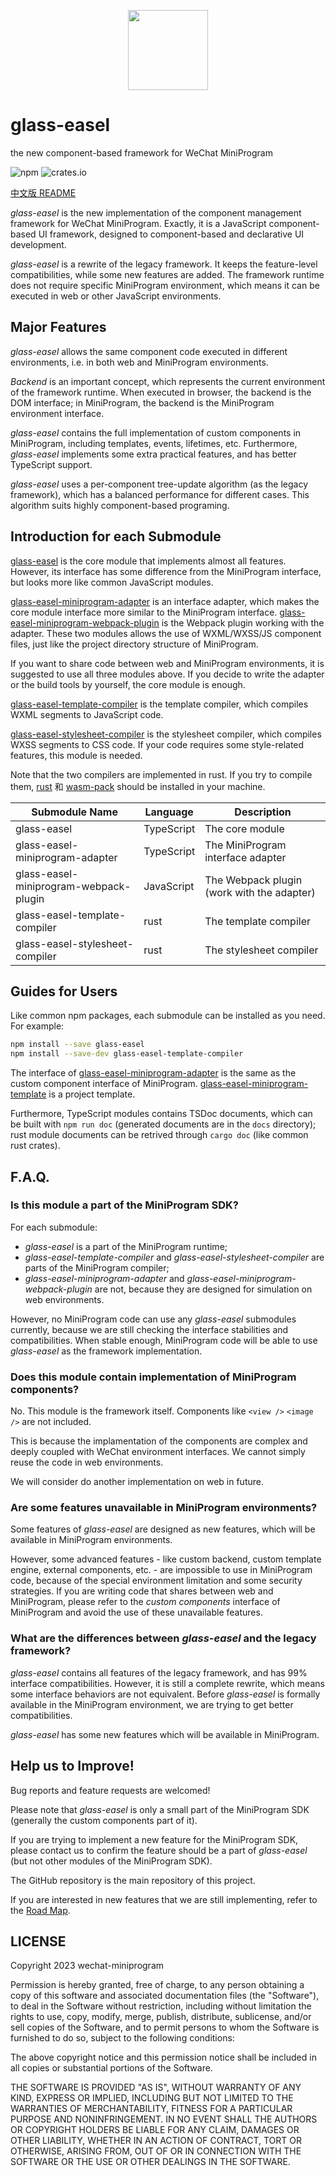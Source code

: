 <p align="center">
  <img src="https://github.com/wechat-miniprogram/glass-easel/blob/master/logo_256.png" style="width: 128px" />
</p>

# glass-easel

the new component-based framework for WeChat MiniProgram

![npm](https://img.shields.io/npm/v/glass-easel?style=flat-square) ![crates.io](https://img.shields.io/crates/v/glass-easel-template-compiler?style=flat-square)

[中文版 README](./README-zh_CN.md)

_glass-easel_ is the new implementation of the component management framework for WeChat MiniProgram.
Exactly, it is a JavaScript component-based UI framework, designed to component-based and declarative UI development.

_glass-easel_ is a rewrite of the legacy framework.
It keeps the feature-level compatibilities, while some new features are added.
The framework runtime does not require specific MiniProgram environment,
which means it can be executed in web or other JavaScript environments.

## Major Features

_glass-easel_ allows the same component code executed in different environments, i.e. in both web and MiniProgram environments.

_Backend_ is an important concept, which represents the current environment of the framework runtime.
When executed in browser, the backend is the DOM interface;
in MiniProgram, the backend is the MiniProgram environment interface.

_glass-easel_ contains the full implementation of custom components in MiniProgram, including templates, events, lifetimes, etc.
Furthermore, _glass-easel_ implements some extra practical features, and has better TypeScript support.

_glass-easel_ uses a per-component tree-update algorithm (as the legacy framework), which has a balanced performance for different cases.
This algorithm suits highly component-based programing.

## Introduction for each Submodule

[glass-easel](./glass-easel) is the core module that implements almost all features.
However, its interface has some difference from the MiniProgram interface, but looks more like common JavaScript modules.

[glass-easel-miniprogram-adapter](./glass-easel-miniprogram-adapter) is an interface adapter,
which makes the core module interface more similar to the MiniProgram interface.
[glass-easel-miniprogram-webpack-plugin](./glass-easel-miniprogram-webpack-plugin) is the Webpack plugin working with the adapter.
These two modules allows the use of WXML/WXSS/JS component files, just like the project directory structure of MiniProgram.

If you want to share code between web and MiniProgram environments, it is suggested to use all three modules above.
If you decide to write the adapter or the build tools by yourself, the core module is enough.

[glass-easel-template-compiler](./glass-easel-template-compiler) is the template compiler, which compiles WXML segments to JavaScript code.

[glass-easel-stylesheet-compiler](./glass-easel-stylesheet-compiler) is the stylesheet compiler, which compiles WXSS segments to CSS code.
If your code requires some style-related features, this module is needed.

Note that the two compilers are implemented in rust.
If you try to compile them, [rust](https://www.rust-lang.org/) 和 [wasm-pack](https://rustwasm.github.io/wasm-pack/) should be installed in your machine.

| Submodule Name                         | Language   | Description                                |
| -------------------------------------- | ---------- | ------------------------------------------ |
| glass-easel                            | TypeScript | The core module                            |
| glass-easel-miniprogram-adapter        | TypeScript | The MiniProgram interface adapter          |
| glass-easel-miniprogram-webpack-plugin | JavaScript | The Webpack plugin (work with the adapter) |
| glass-easel-template-compiler          | rust       | The template compiler                      |
| glass-easel-stylesheet-compiler        | rust       | The stylesheet compiler                    |

## Guides for Users

Like common npm packages, each submodule can be installed as you need. For example:

```sh
npm install --save glass-easel
npm install --save-dev glass-easel-template-compiler
```

The interface of [glass-easel-miniprogram-adapter](./glass-easel-miniprogram-adapter) is the same as the custom component interface of MiniProgram.
[glass-easel-miniprogram-template](./glass-easel-miniprogram-template) is a project template.

Furthermore, TypeScript modules contains TSDoc documents, which can be built with `npm run doc` (generated documents are in the `docs` directory); rust module documents can be retrived through `cargo doc` (like common rust crates).

## F.A.Q.

### Is this module a part of the MiniProgram SDK?

For each submodule:

- _glass-easel_ is a part of the MiniProgram runtime;
- _glass-easel-template-compiler_ and _glass-easel-stylesheet-compiler_ are parts of the MiniProgram compiler;
- _glass-easel-miniprogram-adapter_ and _glass-easel-miniprogram-webpack-plugin_ are not, because they are designed for simulation on web environments.

However, no MiniProgram code can use any _glass-easel_ submodules currently, because we are still checking the interface stabilities and compatibilities. When stable enough, MiniProgram code will be able to use _glass-easel_ as the framework implementation.

### Does this module contain implementation of MiniProgram components?

No. This module is the framework itself. Components like `<view />` `<image />` are not included.

This is because the implamentation of the components are complex and deeply coupled with WeChat environment interfaces. We cannot simply reuse the code in web environments.

We will consider do another implementation on web in future.

### Are some features unavailable in MiniProgram environments?

Some features of _glass-easel_ are designed as new features, which will be available in MiniProgram environments.

However, some advanced features - like custom backend, custom template engine, external components, etc. - are impossible to use in MiniProgram code, because of the special environment limitation and some security strategies. If you are writing code that shares between web and MiniProgram, please refer to the _custom components_ interface of MiniProgram and avoid the use of these unavailable features.

### What are the differences between _glass-easel_ and the legacy framework?

_glass-easel_ contains all features of the legacy framework, and has 99% interface compatibilities.
However, it is still a complete rewrite, which means some interface behaviors are not equivalent.
Before _glass-easel_ is formally available in the MiniProgram environment, we are trying to get better compatibilities.

_glass-easel_ has some new features which will be available in MiniProgram.

## Help us to Improve!

Bug reports and feature requests are welcomed!

Please note that _glass-easel_ is only a small part of the MiniProgram SDK (generally the custom components part of it).

If you are trying to implement a new feature for the MiniProgram SDK, please contact us to confirm the feature should be a part of _glass-easel_ (but not other modules of the MiniProgram SDK).

The GitHub repository is the main repository of this project.

If you are interested in new features that we are still implementing, refer to the [Road Map](https://github.com/wechat-miniprogram/glass-easel/milestones).

## LICENSE

Copyright 2023 wechat-miniprogram

Permission is hereby granted, free of charge, to any person obtaining a copy of this software and associated documentation files (the "Software"), to deal in the Software without restriction, including without limitation the rights to use, copy, modify, merge, publish, distribute, sublicense, and/or sell copies of the Software, and to permit persons to whom the Software is furnished to do so, subject to the following conditions:

The above copyright notice and this permission notice shall be included in all copies or substantial portions of the Software.

THE SOFTWARE IS PROVIDED "AS IS", WITHOUT WARRANTY OF ANY KIND, EXPRESS OR IMPLIED, INCLUDING BUT NOT LIMITED TO THE WARRANTIES OF MERCHANTABILITY, FITNESS FOR A PARTICULAR PURPOSE AND NONINFRINGEMENT. IN NO EVENT SHALL THE AUTHORS OR COPYRIGHT HOLDERS BE LIABLE FOR ANY CLAIM, DAMAGES OR OTHER LIABILITY, WHETHER IN AN ACTION OF CONTRACT, TORT OR OTHERWISE, ARISING FROM, OUT OF OR IN CONNECTION WITH THE SOFTWARE OR THE USE OR OTHER DEALINGS IN THE SOFTWARE.
